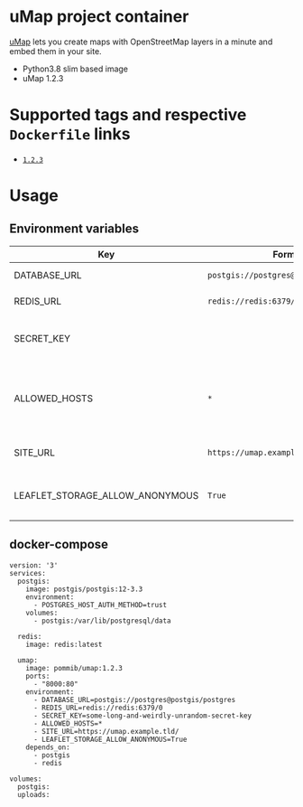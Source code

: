 # uMap project container

[uMap](https://github.com/umap-project/umap) lets you create maps with OpenStreetMap layers in a minute and embed them in your site.

* Python3.8 slim based image
* uMap 1.2.3

# Supported tags and respective `Dockerfile` links

-	[`1.2.3`](https://git.nethuis.nl/pommi/docker-umap/src/branch/master/Dockerfile)

# Usage

## Environment variables

| Key | Format | Description |
| --- | --- | --- |
| DATABASE_URL | `postgis://postgres@postgis/postgres` | Postgis endpoint |
| REDIS_URL | `redis://redis:6379/0` | Redis endpoint |
| SECRET_KEY |  | Used by Django to secure signed data |
| ALLOWED_HOSTS | `*` | The host/domain names that this Django site can serve |
| SITE_URL | `https://umap.example.tld/` | Where this Django site is located |
| LEAFLET_STORAGE_ALLOW_ANONYMOUS | `True` | Allow non authenticated people to create maps |

## docker-compose

```
version: '3'
services:
  postgis:
    image: postgis/postgis:12-3.3
    environment:
      - POSTGRES_HOST_AUTH_METHOD=trust
    volumes:
      - postgis:/var/lib/postgresql/data

  redis:
    image: redis:latest

  umap:
    image: pommib/umap:1.2.3
    ports:
      - "8000:80"
    environment:
      - DATABASE_URL=postgis://postgres@postgis/postgres
      - REDIS_URL=redis://redis:6379/0
      - SECRET_KEY=some-long-and-weirdly-unrandom-secret-key
      - ALLOWED_HOSTS=*
      - SITE_URL=https://umap.example.tld/
      - LEAFLET_STORAGE_ALLOW_ANONYMOUS=True
    depends_on:
      - postgis
      - redis

volumes:
  postgis:
  uploads:
```
